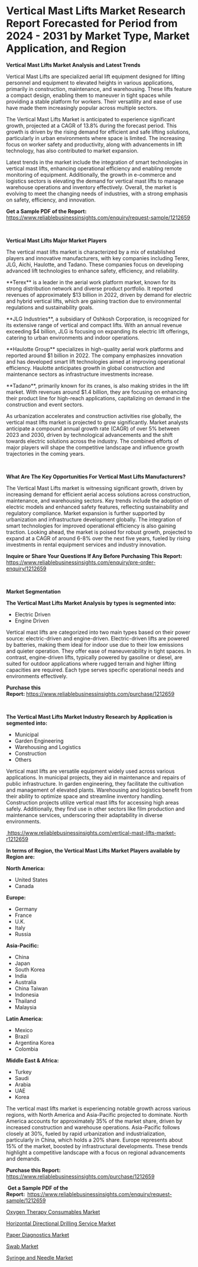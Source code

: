 <p><h1>Vertical Mast Lifts Market Research Report Forecasted for Period from 2024 -  2031 by Market Type, Market Application, and Region</h1></p><p><strong>Vertical Mast Lifts Market Analysis and Latest Trends</strong></p>
<p><p>Vertical Mast Lifts are specialized aerial lift equipment designed for lifting personnel and equipment to elevated heights in various applications, primarily in construction, maintenance, and warehousing. These lifts feature a compact design, enabling them to maneuver in tight spaces while providing a stable platform for workers. Their versatility and ease of use have made them increasingly popular across multiple sectors.</p><p>The Vertical Mast Lifts Market is anticipated to experience significant growth, projected at a CAGR of 13.8% during the forecast period. This growth is driven by the rising demand for efficient and safe lifting solutions, particularly in urban environments where space is limited. The increasing focus on worker safety and productivity, along with advancements in lift technology, has also contributed to market expansion. </p><p>Latest trends in the market include the integration of smart technologies in vertical mast lifts, enhancing operational efficiency and enabling remote monitoring of equipment. Additionally, the growth in e-commerce and logistics sectors is elevating the demand for vertical mast lifts to manage warehouse operations and inventory effectively. Overall, the market is evolving to meet the changing needs of industries, with a strong emphasis on safety, efficiency, and innovation.</p></p>
<p><strong>Get a Sample PDF of the Report:&nbsp;</strong> <a href="https://www.reliablebusinessinsights.com/enquiry/request-sample/1212659?utm_campaign=1877&utm_medium=2&utm_source=Github&utm_content=ia&utm_term=17122024&utm_id=vertical-mast-lifts">https://www.reliablebusinessinsights.com/enquiry/request-sample/1212659</a></p>
<p>&nbsp;</p>
<p><strong>Vertical Mast Lifts Major Market Players</strong></p>
<p><p>The vertical mast lifts market is characterized by a mix of established players and innovative manufacturers, with key companies including Terex, JLG, Aichi, Haulotte, and Tadano. These companies focus on developing advanced lift technologies to enhance safety, efficiency, and reliability.</p><p>**Terex** is a leader in the aerial work platform market, known for its strong distribution network and diverse product portfolio. It reported revenues of approximately $13 billion in 2022, driven by demand for electric and hybrid vertical lifts, which are gaining traction due to environmental regulations and sustainability goals.</p><p>**JLG Industries**, a subsidiary of Oshkosh Corporation, is recognized for its extensive range of vertical and compact lifts. With an annual revenue exceeding $4 billion, JLG is focusing on expanding its electric lift offerings, catering to urban environments and indoor operations.</p><p>**Haulotte Group** specializes in high-quality aerial work platforms and reported around $1 billion in 2022. The company emphasizes innovation and has developed smart lift technologies aimed at improving operational efficiency. Haulotte anticipates growth in global construction and maintenance sectors as infrastructure investments increase.</p><p>**Tadano**, primarily known for its cranes, is also making strides in the lift market. With revenues around $1.4 billion, they are focusing on enhancing their product line for high-reach applications, capitalizing on demand in the construction and event sectors.</p><p>As urbanization accelerates and construction activities rise globally, the vertical mast lifts market is projected to grow significantly. Market analysts anticipate a compound annual growth rate (CAGR) of over 5% between 2023 and 2030, driven by technological advancements and the shift towards electric solutions across the industry. The combined efforts of major players will shape the competitive landscape and influence growth trajectories in the coming years.</p></p>
<p>&nbsp;</p>
<p><strong>What Are The Key Opportunities For Vertical Mast Lifts Manufacturers?</strong></p>
<p><p>The Vertical Mast Lifts market is witnessing significant growth, driven by increasing demand for efficient aerial access solutions across construction, maintenance, and warehousing sectors. Key trends include the adoption of electric models and enhanced safety features, reflecting sustainability and regulatory compliance. Market expansion is further supported by urbanization and infrastructure development globally. The integration of smart technologies for improved operational efficiency is also gaining traction. Looking ahead, the market is poised for robust growth, projected to expand at a CAGR of around 6-8% over the next five years, fueled by rising investments in rental equipment services and industry innovation.</p></p>
<p><strong>Inquire or Share Your Questions If Any Before Purchasing This Report:</strong> <a href="https://www.reliablebusinessinsights.com/enquiry/pre-order-enquiry/1212659?utm_campaign=1877&utm_medium=2&utm_source=Github&utm_content=ia&utm_term=17122024&utm_id=vertical-mast-lifts">https://www.reliablebusinessinsights.com/enquiry/pre-order-enquiry/1212659</a></p>
<p>&nbsp;</p>
<p><strong>Market Segmentation</strong></p>
<p><strong>The Vertical Mast Lifts Market Analysis by types is segmented into:</strong></p>
<p><ul><li>Electric Driven</li><li>Engine Driven</li></ul></p>
<p><p>Vertical mast lifts are categorized into two main types based on their power source: electric-driven and engine-driven. Electric-driven lifts are powered by batteries, making them ideal for indoor use due to their low emissions and quieter operation. They offer ease of maneuverability in tight spaces. In contrast, engine-driven lifts, typically powered by gasoline or diesel, are suited for outdoor applications where rugged terrain and higher lifting capacities are required. Each type serves specific operational needs and environments effectively.</p></p>
<p><strong>Purchase this Report:&nbsp;</strong><a href="https://www.reliablebusinessinsights.com/purchase/1212659?utm_campaign=1877&utm_medium=2&utm_source=Github&utm_content=ia&utm_term=17122024&utm_id=vertical-mast-lifts">https://www.reliablebusinessinsights.com/purchase/1212659</a></p>
<p>&nbsp;</p>
<p><strong>The Vertical Mast Lifts Market Industry Research by Application is segmented into:</strong></p>
<p><ul><li>Municipal</li><li>Garden Engineering</li><li>Warehousing and Logistics</li><li>Construction</li><li>Others</li></ul></p>
<p><p>Vertical mast lifts are versatile equipment widely used across various applications. In municipal projects, they aid in maintenance and repairs of public infrastructure. In garden engineering, they facilitate the cultivation and management of elevated plants. Warehousing and logistics benefit from their ability to optimize space and streamline inventory handling. Construction projects utilize vertical mast lifts for accessing high areas safely. Additionally, they find use in other sectors like film production and maintenance services, underscoring their adaptability in diverse environments.</p></p>
<p><a href="https://www.reliablebusinessinsights.com/vertical-mast-lifts-market-r1212659?utm_campaign=1877&utm_medium=2&utm_source=Github&utm_content=ia&utm_term=17122024&utm_id=vertical-mast-lifts">&nbsp;https://www.reliablebusinessinsights.com/vertical-mast-lifts-market-r1212659</a></p>
<p><strong>In terms of Region, the Vertical Mast Lifts Market Players available by Region are:</strong></p>
<p>
    <p> <strong> North America: </strong>
        <ul>
            <li>United States</li>
            <li>Canada</li>
        </ul>
        </p> 
    <p> <strong> Europe: </strong>
        <ul>
            <li>Germany</li>
            <li>France</li>
            <li>U.K.</li>
            <li>Italy</li>
            <li>Russia</li>
        </ul>
        </p> 
    <p> <strong> Asia-Pacific: </strong>
        <ul>
            <li>China</li>
            <li>Japan</li>
            <li>South Korea</li>
            <li>India</li>
            <li>Australia</li>
            <li>China Taiwan</li>
            <li>Indonesia</li>
            <li>Thailand</li>
            <li>Malaysia</li>
        </ul>
        </p> 
    <p> <strong> Latin America: </strong>
        <ul>
            <li>Mexico</li>
            <li>Brazil</li>
            <li>Argentina Korea</li>
            <li>Colombia</li>
        </ul>
        </p> 
    <p> <strong> Middle East & Africa: </strong>
        <ul>
            <li>Turkey</li>
            <li>Saudi</li>
            <li>Arabia</li>
            <li>UAE</li>
            <li>Korea</li>
        </ul>
    </p>
    </p>
<p><p>The vertical mast lifts market is experiencing notable growth across various regions, with North America and Asia-Pacific projected to dominate. North America accounts for approximately 35% of the market share, driven by increased construction and warehouse operations. Asia-Pacific follows closely at 30%, fueled by rapid urbanization and industrialization, particularly in China, which holds a 20% share. Europe represents about 15% of the market, boosted by infrastructural developments. These trends highlight a competitive landscape with a focus on regional advancements and demands.</p></p>
<p><strong>Purchase this Report: </strong><a href="https://www.reliablebusinessinsights.com/purchase/1212659?utm_campaign=1877&utm_medium=2&utm_source=Github&utm_content=ia&utm_term=17122024&utm_id=vertical-mast-lifts">https://www.reliablebusinessinsights.com/purchase/1212659</a></p>
<p>&nbsp;<strong>Get a Sample PDF of the Report:&nbsp;&nbsp;</strong><a href="https://www.reliablebusinessinsights.com/enquiry/request-sample/1212659?utm_campaign=1877&utm_medium=2&utm_source=Github&utm_content=ia&utm_term=17122024&utm_id=vertical-mast-lifts">https://www.reliablebusinessinsights.com/enquiry/request-sample/1212659</a></p>
<p><strong></strong></p>
<p><p><a href="https://www.linkedin.com/pulse/market-insights-oxygen-therapy-consumables-10-cagr-from-idpee?utm_campaign=1877&utm_medium=2&utm_source=Github&utm_content=ia&utm_term=17122024&utm_id=vertical-mast-lifts">Oxygen Therapy Consumables Market</a></p><p><a href="https://github.com/delindacallegari68/Market-Research-Report-List-1/blob/main/horizontal-directional-drilling-service-market.md?utm_campaign=1877&utm_medium=2&utm_source=Github&utm_content=ia&utm_term=17122024&utm_id=vertical-mast-lifts">Horizontal Directional Drilling Service Market</a></p><p><a href="https://www.linkedin.com/pulse/overview-paper-diagnostics-market-2024-2031-growth-factors-qzize?utm_campaign=1877&utm_medium=2&utm_source=Github&utm_content=ia&utm_term=17122024&utm_id=vertical-mast-lifts">Paper Diagnostics Market</a></p><p><a href="https://www.linkedin.com/pulse/swab-market-report-size-revenue-forecast-projected-125-cagr-from-invbf?utm_campaign=1877&utm_medium=2&utm_source=Github&utm_content=ia&utm_term=17122024&utm_id=vertical-mast-lifts">Swab Market</a></p><p><a href="https://www.linkedin.com/pulse/global-syringe-needle-market-outlook-growth-trends-cagr-7dwof?utm_campaign=1877&utm_medium=2&utm_source=Github&utm_content=ia&utm_term=17122024&utm_id=vertical-mast-lifts">Syringe and Needle Market</a></p></p>